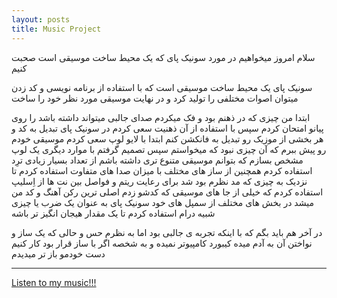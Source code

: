 ```yaml
---
layout: posts
title: Music Project
---
```

سلام امروز میخواهیم در مورد سونیک پای که یک محیط ساخت موسیقی است صحبت کنیم

سونیک پای یک محیط ساخت موسیقی است که با استفاده از برنامه نویسی و کد زدن میتوان اصوات مختلفی را تولید کرد و در نهایت موسیقی مورد نظر خود را ساخت

ابتدا من چیزی که در ذهنم بود و فک میکردم صدای جالبی میتواند داشته باشد را روی پیانو امتحان کردم سپس با استفاده از آن ذهنیت سعی کردم
در سونیک پای تبدیل به کد و هر بخشی از موزیک رو تبدیل به فانکشن کنم
ابتدا با لایو لوپ سعی کردم موسیقی خودم رو پیش ببرم که آن چیزی نبود که میخواستم
سپس تصمیم گرفتم با موارد دیگری یک لوپ مشخص بسازم که بتوانم موسیقی متنوع تری داشته باشم 
از تعداد بسیار زیادی ترِد استفاده کردم همچنین از ساز های مختلف با میزان صدا های متفاوت استفاده کردم
تا نزدیک به‌ چیزی که مد نظرم بود شد
برای رعایت ریتم و فواصل بین نت ها از اِسلیپ استفاده کردم
که خیلی از جا های موسیقی که کدشو زدم اصلی ترین رکن آهنگ و کد من میشد 
در بخش های مختلف از سمپل های خود سونیک پای به عنوان یک ضرب یا چیزی شبیه درام استفاده کردم
تا یک مقدار هیجان انگیز تر باشه 

در آخر هم باید بگم که با اینکه تجربه ی جالبی بود
اما به نظرم حس و حالی که یک ساز و نواختن آن به آدم میده کیبورد کامپیوتر نمیده
و به شخصه اگر با ساز قرار بود کار کنیم دست خودمو باز تر میدیدم

---


[Listen to my music!!!](../assets/Music/Music.mp3)
